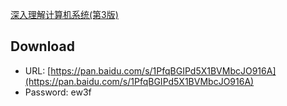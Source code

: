 [深入理解计算机系统(第3版)](https://book.douban.com/subject/1230413/)

## Download

- URL: [https://pan.baidu.com/s/1PfqBGIPd5X1BVMbcJO916A](https://pan.baidu.com/s/1PfqBGIPd5X1BVMbcJO916A)
- Password: ew3f
